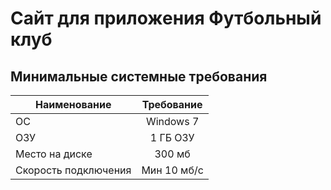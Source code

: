 
# Сайт для приложения Футбольный клуб
 ## Минимальные системные требования


| Наименование  | Требование         | 
| ------------- |:------------------:| 
| ОС            | Windows 7          |
|ОЗУ            | 1 ГБ ОЗУ           | 
| Место на диске  | 300 мб           | 
|Скорость подключения  |Мин 10 мб/с          |